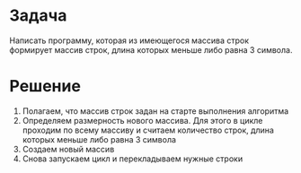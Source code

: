 # Задача

Написать программу, которая из имеющегося массива строк формирует массив строк, длина которых меньше либо равна 3 символа.

# Решение
1. Полагаем, что массив строк задан на старте выполнения алгоритма
2. Определяем размерность нового массива. Для этого в цикле проходим по всему массиву и считаем количество строк, длина которых меньше либо равна 3 символа
3. Создаем новый массив
4. Снова запускаем цикл и перекладываем нужные строки 